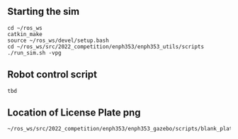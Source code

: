 ## Starting the sim
```
cd ~/ros_ws
catkin_make
source ~/ros_ws/devel/setup.bash
cd ~/ros_ws/src/2022_competition/enph353/enph353_utils/scripts
./run_sim.sh -vpg
```

## Robot control script
```
tbd
```

## Location of License Plate png
```
~/ros_ws/src/2022_competition/enph353/enph353_gazebo/scripts/blank_plate.png
```

